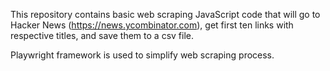 This repository contains basic web scraping JavaScript code that will go to Hacker News (https://news.ycombinator.com), get first ten links with respective titles, and save them to a csv file.

Playwright framework is used to simplify web scraping process.


